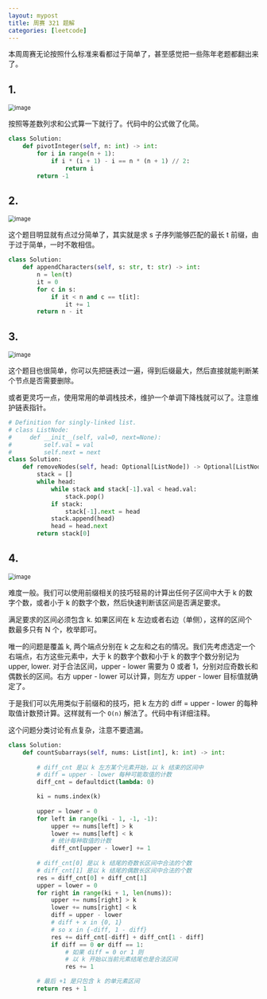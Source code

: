 ```yaml
---
layout: mypost
title: 周赛 321 题解
categories: [leetcode]
---
```


本周周赛无论按照什么标准来看都过于简单了，甚至感觉把一些陈年老题都翻出来了。

## 1.

<img src="../../posts/2022-leetcode/lc-wk-321-p1.png" alt="image" style="zoom:80%;" />

按照等差数列求和公式算一下就行了。代码中的公式做了化简。

```py
class Solution:
    def pivotInteger(self, n: int) -> int:
        for i in range(n + 1):
            if i * (i + 1) - i == n * (n + 1) // 2:
                return i
        return -1
```

## 2.

<img src="../../posts/2022-leetcode/lc-wk-321-p2.png" alt="image" style="zoom:80%;" />

这个题目明显就有点过分简单了，其实就是求 s 子序列能够匹配的最长 t 前缀，由于过于简单，一时不敢相信。

```py
class Solution:
    def appendCharacters(self, s: str, t: str) -> int:
        n = len(t)
        it = 0
        for c in s:
            if it < n and c == t[it]:
                it += 1
        return n - it
```

## 3. 

<img src="../../posts/2022-leetcode/lc-wk-321-p3.png" alt="image" style="zoom:80%;" />

这个题目也很简单，你可以先把链表过一遍，得到后缀最大，然后直接就能判断某个节点是否需要删除。

或者更灵巧一点，使用常用的单调栈技术，维护一个单调下降栈就可以了。注意维护链表指针。

```py
# Definition for singly-linked list.
# class ListNode:
#     def __init__(self, val=0, next=None):
#         self.val = val
#         self.next = next
class Solution:
    def removeNodes(self, head: Optional[ListNode]) -> Optional[ListNode]:
        stack = []
        while head:
            while stack and stack[-1].val < head.val:
                stack.pop()
            if stack:
                stack[-1].next = head
            stack.append(head)
            head = head.next
        return stack[0]
```

## 4. 

<img src="../../posts/2022-leetcode/lc-wk-321-p4.png" alt="image" style="zoom:80%;" />

难度一般。我们可以使用前缀相关的技巧轻易的计算出任何子区间中大于 k 的数字个数，或者小于 k 的数字个数，然后快速判断该区间是否满足要求。

满足要求的区间必须包含 k. 如果区间在 k 左边或者右边（单侧），这样的区间个数最多只有 N 个，枚举即可。

唯一的问题是覆盖 k, 两个端点分别在 k 之左和之右的情况。我们先考虑选定一个右端点，右方这些元素中，大于 k 的数字个数和小于 k 的数字个数分别记为 upper, lower. 对于合法区间，upper - lower 需要为 0 或者 1，分别对应奇数长和偶数长的区间。右方 upper - lower 可以计算，则左方 upper - lower 目标值就确定了。

于是我们可以先用类似于前缀和的技巧，把 k 左方的 diff = upper - lower 的每种取值计数预计算。这样就有一个 `O(n)` 解法了。代码中有详细注释。

这个问题分类讨论有点复杂，注意不要遗漏。

```python
class Solution:
    def countSubarrays(self, nums: List[int], k: int) -> int:
        
        # diff_cnt 是以 k 左方某个元素开始，以 k 结束的区间中
        # diff = upper - lower 每种可能取值的计数
        diff_cnt = defaultdict(lambda: 0)

        ki = nums.index(k)
        
        upper = lower = 0
        for left in range(ki - 1, -1, -1):
            upper += nums[left] > k
            lower += nums[left] < k
            # 统计每种取值的计数
            diff_cnt[upper - lower] += 1
        
        # diff_cnt[0] 是以 k 结尾的奇数长区间中合法的个数
        # diff_cnt[1] 是以 k 结尾的偶数长区间中合法的个数
        res = diff_cnt[0] + diff_cnt[1]
        upper = lower = 0
        for right in range(ki + 1, len(nums)):
            upper += nums[right] > k
            lower += nums[right] < k
            diff = upper - lower
            # diff + x in {0, 1}
            # so x in {-diff, 1 - diff}
            res += diff_cnt[-diff] + diff_cnt[1 - diff]
            if diff == 0 or diff == 1:
                # 如果 diff = 0 or 1 则
                # 以 k 开始以当前元素结尾也是合法区间
                res += 1

        # 最后 +1 是只包含 k 的单元素区间
        return res + 1
```
